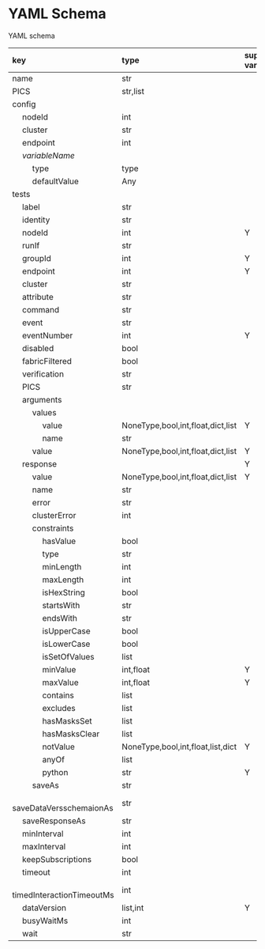 <!---
This file is automatically generated by a script.
DO NOT HAND-EDIT THIS FILE.
Script: generate_yaml_doc_tables.py
-->

# YAML Schema

YAML schema

|key | type| supports variables
|:---|:---|:---|
|name |str||
|PICS |str,list||
|config | | |
|&emsp; nodeId |int||
|&emsp; cluster |str||
|&emsp; endpoint |int||
|&emsp; _variableName_ | | |
|&emsp; &emsp; type |type||
|&emsp; &emsp; defaultValue |Any||
|tests | | |
|&emsp; label |str||
|&emsp; identity |str||
|&emsp; nodeId |int|Y|
|&emsp; runIf |str||
|&emsp; groupId |int|Y|
|&emsp; endpoint |int|Y|
|&emsp; cluster |str||
|&emsp; attribute |str||
|&emsp; command |str||
|&emsp; event |str||
|&emsp; eventNumber |int|Y|
|&emsp; disabled |bool||
|&emsp; fabricFiltered |bool||
|&emsp; verification |str||
|&emsp; PICS |str||
|&emsp; arguments | | |
|&emsp; &emsp; values | | |
|&emsp; &emsp; &emsp; value |NoneType,bool,int,float,dict,list|Y|
|&emsp; &emsp; &emsp; name |str||
|&emsp; &emsp; value |NoneType,bool,int,float,dict,list|Y|
|&emsp; response | |Y |
|&emsp; &emsp; value |NoneType,bool,int,float,dict,list|Y|
|&emsp; &emsp; name |str||
|&emsp; &emsp; error |str||
|&emsp; &emsp; clusterError |int||
|&emsp; &emsp; constraints | | |
|&emsp; &emsp; &emsp; hasValue |bool||
|&emsp; &emsp; &emsp; type |str||
|&emsp; &emsp; &emsp; minLength |int||
|&emsp; &emsp; &emsp; maxLength |int||
|&emsp; &emsp; &emsp; isHexString |bool||
|&emsp; &emsp; &emsp; startsWith |str||
|&emsp; &emsp; &emsp; endsWith |str||
|&emsp; &emsp; &emsp; isUpperCase |bool||
|&emsp; &emsp; &emsp; isLowerCase |bool||
|&emsp; &emsp; &emsp; isSetOfValues |list||
|&emsp; &emsp; &emsp; minValue |int,float|Y|
|&emsp; &emsp; &emsp; maxValue |int,float|Y|
|&emsp; &emsp; &emsp; contains |list||
|&emsp; &emsp; &emsp; excludes |list||
|&emsp; &emsp; &emsp; hasMasksSet |list||
|&emsp; &emsp; &emsp; hasMasksClear |list||
|&emsp; &emsp; &emsp; notValue |NoneType,bool,int,float,list,dict|Y|
|&emsp; &emsp; &emsp; anyOf |list||
|&emsp; &emsp; &emsp; python |str|Y|
|&emsp; &emsp; saveAs |str||
|&emsp; &emsp; saveDataVersschemaionAs |str||
|&emsp; saveResponseAs |str||
|&emsp; minInterval |int||
|&emsp; maxInterval |int||
|&emsp; keepSubscriptions |bool||
|&emsp; timeout |int||
|&emsp; timedInteractionTimeoutMs |int||
|&emsp; dataVersion |list,int|Y|
|&emsp; busyWaitMs |int||
|&emsp; wait |str||
